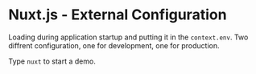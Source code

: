 # Nuxt.js - External Configuration

Loading during application startup and putting it in the ```context.env```.
Two diffrent configuration, one for development, one for production.

Type ``nuxt`` to start a demo.